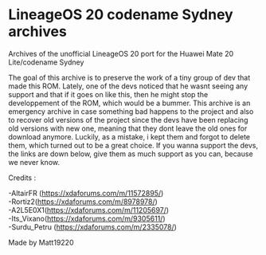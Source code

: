 # LineageOS 20 codename Sydney archives
Archives of the unofficial LineageOS 20 port for the Huawei Mate 20 Lite/codename Sydney

The goal of this archive is to preserve the work of a tiny group of dev that made this ROM.
Lately, one of the devs noticed that he wasnt seeing any support and that if it goes on like this, 
then he might stop the developpement of the ROM, which would be a bummer. This archive is an emergency archive
in case something bad happens to the project and also to recover old versions of the project since
the devs have been replacing old versions with new one, meaning that they dont leave the old ones
for download anymore. Luckily, as a mistake, i kept them and forgot to delete them, which turned
out to be a great choice. If you wanna support the devs, the links are down below, give them as much
support as you can, because we never know.

Credits :

-AltairFR​ (https://xdaforums.com/m/11572895/)<br>-Rortiz2​ (https://xdaforums.com/m/8978978/)<br>-A2L5E0X1​ (https://xdaforums.com/m/11205697/)<br>-Its_Vixano ​(https://xdaforums.com/m/9305611/)<br>-Surdu_Petru (https://xdaforums.com/m/2335078/)

Made by Matt19220
